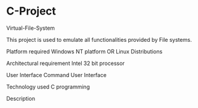 # C-Project
Virtual-File-System

This project is used to emulate all functionalities provided by File systems.

Platform required
Windows NT platform OR Linux Distributions

Architectural requirement
Intel 32 bit processor

User Interface
Command User Interface

Technology used
C programming

Description
